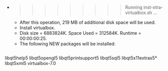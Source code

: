* >>>>>>>>> Running inst-xtra-virtualbox.sh ...
  * After this operation, 219 MB of additional disk space will be used.
  * Install virtualbox.
  * Disk size = 6883824K. Space Used = 312584K. Runtime = 00:00:00:25.
  * The following NEW packages will be installed:
  ```bash
libqt5help5 libqt5opengl5 libqt5printsupport5 libqt5sql5 libqt5x11extras5*
libqt5xml5 virtualbox-7.0
  ```
